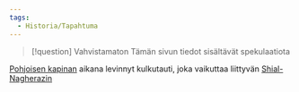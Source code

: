 ```yaml
---
tags:
  - Historia/Tapahtuma
---
```

>[!question] Vahvistamaton 
>Tämän sivun tiedot sisältävät spekulaatiota


[Pohjoisen kapinan](Pohjoisen%20kapina.md) aikana levinnyt kulkutauti, joka vaikuttaa liittyvän [Shial-Nagherazin](Shial-Nagheraz.md)
